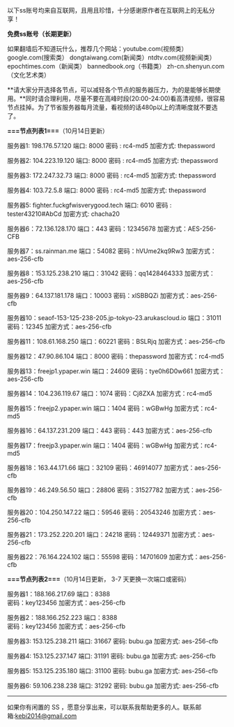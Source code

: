 以下ss账号均来自互联网，且用且珍惜，十分感谢原作者在互联网上的无私分享！

**免费ss账号（长期更新）**

如果翻墙后不知道玩什么，推荐几个网站：youtube.com(视频类）  google.com(搜索类）  dongtaiwang.com(新闻类）ntdtv.com(视频新闻类）
epochtimes.com（新闻类）
bannedbook.org（书籍类）
zh-cn.shenyun.com（文化艺术类）


**请大家分开选择各节点，可以减轻各个节点的服务器压力，为的是能够长期使用。**同时请合理利用，尽量不要在高峰时段(20:00-24:00)看高清视频，很容易节点挂掉。为了节省服务器每月流量，看视频的话480p以上的清晰度就不要选了。

**===节点列表1===**（10月14日更新）

服务器1: 198.176.57.120
端口:  8000
密码 : rc4-md5
加密方式: thepassword

服务器2: 104.223.19.120
端口:  8000
密码 : rc4-md5
加密方式: thepassword

服务器3: 172.247.32.73
端口:  8000
密码 : rc4-md5
加密方式: thepassword

服务器4: 103.72.5.8
端口:  8000
密码 : rc4-md5
加密方式: thepassword

服务器5: fighter.fuckgfwisverygood.tech
端口:  6010
密码 : tester43210#AbCd
加密方式: chacha20

服务器6：72.136.128.170 
端口：443 
密码：12345678 
加密方式：AES-256-CFB

服务器7：ss.rainman.me
端口：54082 
密码：hVUme2kq9Rw3 
加密方式：aes-256-cfb

服务器8：153.125.238.210
端口：31042
密码：qq1428464333
加密方式：aes-256-cfb

服务器9：64.137.181.178
端口：10003
密码：xlSBBQZi
加密方式：aes-256-cfb

服务器10：seaof-153-125-238-205.jp-tokyo-23.arukascloud.io
端口：31011
密码：12345
加密方式：aes-256-cfb

服务器11：108.61.168.250
端口：60221
密码：BSLRjq
加密方式：aes-256-cfb

服务器12：47.90.86.104
端口：8000
密码：thepassword
加密方式：rc4-md5  

服务器13：freejp1.ypaper.win
端口：24609
密码：tye0h6D0w661
加密方式：aes-256-cfb

服务器14：104.236.119.67
端口：1074
密码：Cj8ZXA
加密方式：rc4-md5

服务器15：freejp2.ypaper.win
端口：1404
密码：wGBwHg
加密方式：rc4-md5

服务器16：64.137.231.209
端口：443
密码：443
加密方式：aes-256-cfb

服务器17：freejp3.ypaper.win
端口：1404
密码：wGBwHg
加密方式：rc4-md5

服务器18：163.44.171.66
端口：32109
密码：46914077
加密方式：aes-256-cfb

服务器19：46.249.56.50
端口：28806
密码：31527782
加密方式：aes-256-cfb

服务器20：104.250.147.22
端口：59546
密码：20543246
加密方式：aes-256-cfb

服务器21：173.252.220.201
端口：24218
密码：12449371
加密方式：aes-256-cfb

服务器22：76.164.224.102
端口：55598
密码：14701609
加密方式：aes-256-cfb


**===节点列表2===**（10月14日更新， 3-7 天更换一次端口或密码）

服务器1：188.166.217.69
端口：8388  
密码：key123456
加密方式：aes-256-cfb

服务器2：188.166.252.223
端口：8388  
密码：key123456
加密方式：aes-256-cfb

服务器3: 153.125.238.211
端口: 31667
密码: bubu.ga
加密方式: aes-256-cfb

服务器4: 153.125.237.147
端口: 31191
密码: bubu.ga
加密方式: aes-256-cfb

服务器5: 153.125.235.180
端口: 31100
密码: bubu.ga
加密方式: aes-256-cfb

服务器6: 59.106.238.238
端口: 31292
密码: bubu.ga
加密方式: aes-256-cfb

***

如果你有闲置的 SS ，愿意分享出来，可以联系我帮助更多的人。联系邮箱:kebi2014@gmail.com



